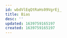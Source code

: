 ```yaml
---
id: wbdVlEqQtRaHs09VgrEj_
title: Bias
desc: ''
updated: 1639759165197
created: 1639759165197
---
```


